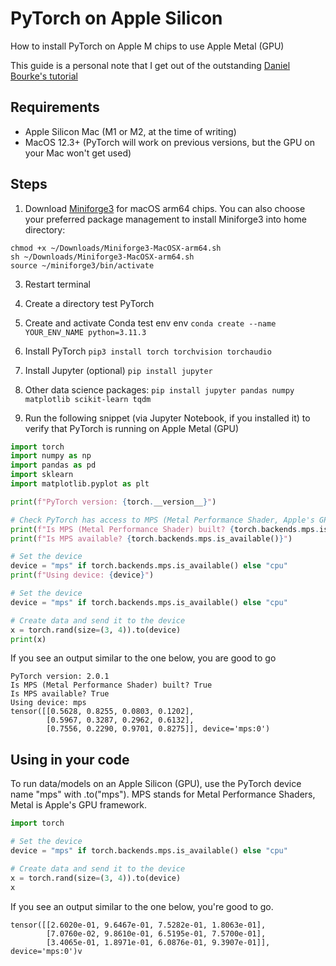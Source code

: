 # PyTorch on Apple Silicon
How to install PyTorch on Apple M chips to use Apple Metal (GPU)

This guide is a personal note that I get out of the outstanding [Daniel Bourke's tutorial](https://www.youtube.com/watch?v=Zx2MHdRgAIc) 

## Requirements
- Apple Silicon Mac (M1 or M2, at the time of writing)
- MacOS 12.3+ (PyTorch will work on previous versions, but the GPU on your Mac won't get used)

## Steps
1. Download [Miniforge3](https://github.com/conda-forge/miniforge#miniforge-pypy3) for macOS arm64 chips. You can also choose your preferred package management 
to install Miniforge3 into home directory:

```
chmod +x ~/Downloads/Miniforge3-MacOSX-arm64.sh
sh ~/Downloads/Miniforge3-MacOSX-arm64.sh
source ~/miniforge3/bin/activate
```

3. Restart terminal

4. Create a directory test PyTorch

5. Create and activate Conda test env env
```conda create --name YOUR_ENV_NAME python=3.11.3```

6. Install PyTorch 
`pip3 install torch torchvision torchaudio`

7. Install Jupyter (optional)
```pip install jupyter```

8. Other data science packages:
```pip install jupyter pandas numpy matplotlib scikit-learn tqdm```

9. Run the following snippet (via Jupyter Notebook, if you installed it) to verify that PyTorch is running on Apple Metal (GPU) 
```python
import torch
import numpy as np
import pandas as pd
import sklearn
import matplotlib.pyplot as plt

print(f"PyTorch version: {torch.__version__}")

# Check PyTorch has access to MPS (Metal Performance Shader, Apple's GPU architecture)
print(f"Is MPS (Metal Performance Shader) built? {torch.backends.mps.is_built()}")
print(f"Is MPS available? {torch.backends.mps.is_available()}")

# Set the device      
device = "mps" if torch.backends.mps.is_available() else "cpu"
print(f"Using device: {device}")

# Set the device
device = "mps" if torch.backends.mps.is_available() else "cpu"

# Create data and send it to the device
x = torch.rand(size=(3, 4)).to(device)
print(x)
```

If you see an output similar to the one below, you are good to go
```
PyTorch version: 2.0.1
Is MPS (Metal Performance Shader) built? True
Is MPS available? True
Using device: mps
tensor([[0.5628, 0.8255, 0.0803, 0.1202],
        [0.5967, 0.3287, 0.2962, 0.6132],
        [0.7556, 0.2290, 0.9701, 0.8275]], device='mps:0')
```



## Using in your code
To run data/models on an Apple Silicon (GPU), use the PyTorch device name "mps" with .to("mps"). MPS stands for Metal Performance Shaders, Metal is Apple's GPU framework.

```python
import torch

# Set the device
device = "mps" if torch.backends.mps.is_available() else "cpu"

# Create data and send it to the device
x = torch.rand(size=(3, 4)).to(device)
x
```

If you see an output similar to the one below, you're good to go.


```
tensor([[2.6020e-01, 9.6467e-01, 7.5282e-01, 1.8063e-01],
        [7.0760e-02, 9.8610e-01, 6.5195e-01, 7.5700e-01],
        [3.4065e-01, 1.8971e-01, 6.0876e-01, 9.3907e-01]], device='mps:0')v
```
 
